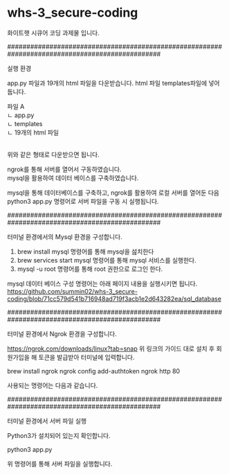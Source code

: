 # whs-3_secure-coding
화이트햇 시큐어 코딩 과제물 입니다.

################################################################################################

실행 환경 </br>

app.py 파일과 19개의 html 파일을 다운받습니다. html 파일 templates파일에 넣어둡니다.</br>

파일 A</br>
 ㄴ app.py</br>
 ㄴ templates</br>
     ㄴ 19개의 html 파일</br></br>

위와 같은 형태로 다운받으면 됩니다.</br>

ngrok를 통해 서버를 열어서 구동하였습니다.</br>
mysql을 활용하여 데이터 베이스를 구축하였습니다.</br>

mysql을 통해 데이터베이스를 구축하고, ngrok를 활용하여 로컬 서버를 열어둔 다음 python3 app.py 명령어로 서버 파일을 구동 시 실행됩니다.</br>

################################################################################################

터미널 환경에서의 Mysql 환경을 구성합니다.

1. brew install mysql 명령어를 통해 mysql을 섪치한다
2. brew services start mysql 명령어를 통해 mysql 서비스를 실행한다.
3. mysql -u root 명령어를 통해 root 권한으로 로그인 한다.

mysql 데이터 베이스 구성 명령어는 아래 페이지 내용을 실행시키면 됩니다.
https://github.com/summin02/whs-3_secure-coding/blob/71cc579d541b716948ad719f3acb1e2d643282ea/sql_database

################################################################################################

터미널 환경에서 Ngrok 환경을 구성합니다.

https://ngrok.com/downloads/linux?tab=snap
위 링크의 가이드 대로 설치 후 회원가입을 해 토큰을 발급받아 터미널에 입력합니다.

brew install ngrok
ngrok config add-authtoken <token>
ngrok http 80

사용되는 명령어는 다음과 같습니다.

################################################################################################

터미널 환경에서 서버 파일 실행

Python3가 설치되어 있는지 확인합니다.

python3 app.py

위 명령어를 통해 서버 파일을 실행합니다.
